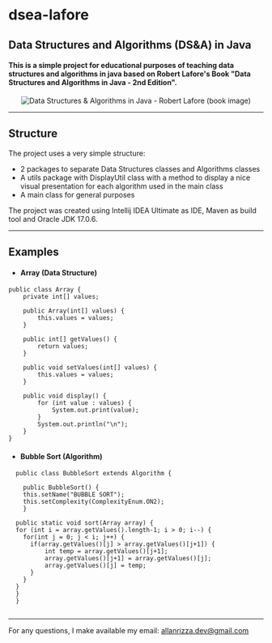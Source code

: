 # dsea-lafore
## Data Structures and Algorithms (DS&A) in Java
#### This is a simple project for educational purposes of teaching data structures and algorithms in java based on Robert Lafore's Book "Data Structures and Algorithms in Java - 2nd Edition".

<div align="center">
  <img src="https://m.media-amazon.com/images/I/41W+LyRF6NL.jpg" alt="Data Structures & Algorithms in Java - Robert Lafore (book image)"/>
</div>

<hr>

## Structure

The project uses a very simple structure:
- 2 packages to separate Data Structures classes and Algorithms classes
- A utils package with DisplayUtil class with a method to display a nice visual presentation for each algorithm used in the main class
- A main class for general purposes

The project was created using Intellij IDEA Ultimate as IDE, Maven as build tool and Oracle JDK 17.0.6.

<hr>

## Examples

- #### Array (Data Structure)

```
public class Array {
    private int[] values;

    public Array(int[] values) {
        this.values = values;
    }

    public int[] getValues() {
        return values;
    }

    public void setValues(int[] values) {
        this.values = values;
    }

    public void display() {
        for (int value : values) {
            System.out.print(value);
        }
        System.out.println("\n");
    }
}
```

- #### Bubble Sort (Algorithm)

```
  public class BubbleSort extends Algorithm {
  
    public BubbleSort() {
    this.setName("BUBBLE SORT");
    this.setComplexity(ComplexityEnum.ON2);
    }

  public static void sort(Array array) {
  for (int i = array.getValues().length-1; i > 0; i--) {
    for(int j = 0; j < i; j++) {
      if(array.getValues()[j] > array.getValues()[j+1]) {
          int temp = array.getValues()[j+1];
          array.getValues()[j+1] = array.getValues()[j];
          array.getValues()[j] = temp;
      }
    }
  }
  }
  } 
  
```

<hr>

For any questions, I make available my email: allanrizza.dev@gmail.com